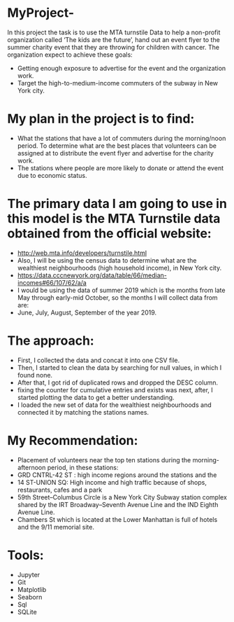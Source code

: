 # MyProject- 
In this project the task is to use the MTA turnstile Data to help a non-profit organization
called ‘The kids are the future’, hand out an event flyer to the summer charity event that they 
are throwing for children with cancer. The organization expect to achieve these goals:

- Getting enough exposure to advertise for the event and the organization work. 
- Target the high-to-medium-income commuters of the subway in New York city.

# My plan in the project is to find:
- What the stations that have a lot of commuters during the morning/noon
period. To determine what are the best places that volunteers can be assigned 
at to distribute the event flyer and advertise for the charity work.
- The stations where people are more likely to donate or attend the event due to economic status.

# The primary data I am going to use in this model is the MTA Turnstile data obtained from the official website:
-  http://web.mta.info/developers/turnstile.html
- Also, I will be using the census data to determine what are the wealthiest neighbourhoods (high household income), in New York city.
-  https://data.cccnewyork.org/data/table/66/median-incomes#66/107/62/a/a
-  I would be using the data of summer 2019 which is the months from late May through early-mid October, so the months I will collect data from are:
- June, July, August, September of the year 2019.
 
# The approach:
- First, I collected the data and concat it into one CSV file.
- Then, I started to clean the data by searching for null values, in which I found none.
- After that, I got rid of duplicated rows and dropped the DESC column. 
- fixing the counter for cumulative entries and exists was next, after, I started plotting the data to get a better understanding. 
- I loaded the new set of data for the wealthiest neighbourhoods and connected it by matching the stations names.

# My Recommendation:
- Placement of volunteers near the top ten stations during the morning-afternoon period, in these stations:
- GRD CNTRL-42 ST : high income regions around the stations and the 
- 14 ST-UNION SQ: High income and high traffic because of shops, restaurants, cafes and a park
- 59th Street–Columbus Circle is a New York City Subway station complex shared by the IRT Broadway–Seventh Avenue Line and the IND Eighth Avenue Line.
- Chambers St which is located at the Lower Manhattan is full of hotels and the 9/11 memorial site.

# Tools:
- Jupyter
- Git
- Matplotlib
- Seaborn
- Sql
- SQLite
